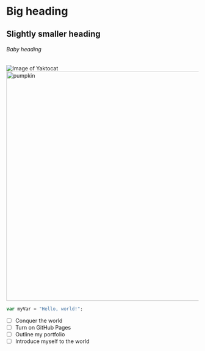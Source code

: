 # Big heading
## Slightly smaller heading
###### Baby heading
![Image of Yaktocat](https://octodex.github.com/images/yaktocat.png)
<img width="600" height="600" alt="pumpkin" src="https://github.com/user-attachments/assets/67557e81-b6d8-4788-a870-9a93b1117b47" />
``` javascript
var myVar = "Hello, world!";
```
- [ ] Conquer the world
- [ ] Turn on GitHub Pages
- [ ] Outline my portfolio
- [ ] Introduce myself to the world
